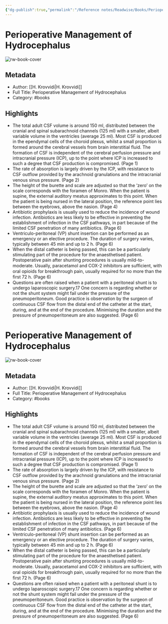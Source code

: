 ```yaml
---
{"dg-publish":true,"permalink":"/Reference notes/Readwise/Books/Perioperative Management of Hydrocephalus/"}
---
```


# Perioperative Management of Hydrocephalus

![rw-book-cover](https://readwise-assets.s3.amazonaws.com/static/images/default-book-icon-2.dae1dc4d332b.png)

## Metadata
- Author: [[H. Krovvidi\|H. Krovvidi]]
- Full Title: Perioperative Management of Hydrocephalus
- Category: #books

## Highlights
- The total adult CSF volume is around 150 ml, distributed between the cranial and spinal subarachnoid channels (125 ml) with a smaller, albeit variable volume in the ventricles (average 25 ml). Most CSF is produced in the ependymal cells of the choroid plexus, whilst a small proportion is formed around the cerebral vessels from brain interstitial ﬂuid. The formation of CSF is independent of the cerebral perfusion pressure and intracranial pressure (ICP), up to the point where ICP is increased to such a degree that CSF production is compromised. (Page 1)
- The rate of absorption is largely driven by the ICP, with resistance to CSF outﬂow provided by the arachnoid granulations and the intracranial venous sinus pressure. (Page 2)
- The height of the burette and scale are adjusted so that the ‘zero’ on the scale corresponds with the foramen of Monro. When the patient is supine, the external auditory meatus approximates to this point. When the patient is being nursed in the lateral position, the reference point lies between the eyebrows, above the nasion. (Page 4)
- Antibiotic prophylaxis is usually used to reduce the incidence of wound infection. Antibiotics are less likely to be effective in preventing the establishment of infection in the CSF pathways, in part because of the limited CSF penetration of many antibiotics. (Page 6)
- Ventriculo-peritoneal (VP) shunt insertion can be performed as an emergency or an elective procedure. The duration of surgery varies, typically between 45 min and up to 2 h. (Page 6)
- When the distal catheter is being passed, this can be a particularly stimulating part of the procedure for the anaesthetised patient. Postoperative pain after shunting procedures is usually mild-to-moderate. Usually, paracetamol and COX-2 inhibitors are sufﬁcient, with oral opioids for breakthrough pain, usually required for no more than the ﬁrst 72 h. (Page 6)
- Questions are often raised when a patient with a peritoneal shunt is to undergo laparoscopic surgery.17 One concern is regarding whether or not the shunt system might fail under the pressure of the pneumoperitoneum. Good practice is observation by the surgeon of continuous CSF ﬂow from the distal end of the catheter at the start, during, and at the end of the procedure. Minimising the duration and the pressure of pneumoperitoneum are also suggested. (Page 6)
# Perioperative Management of Hydrocephalus

![rw-book-cover](https://readwise-assets.s3.amazonaws.com/static/images/default-book-icon-2.dae1dc4d332b.png)

## Metadata
- Author: [[H. Krovvidi\|H. Krovvidi]]
- Full Title: Perioperative Management of Hydrocephalus
- Category: #books

## Highlights
- The total adult CSF volume is around 150 ml, distributed between the cranial and spinal subarachnoid channels (125 ml) with a smaller, albeit variable volume in the ventricles (average 25 ml). Most CSF is produced in the ependymal cells of the choroid plexus, whilst a small proportion is formed around the cerebral vessels from brain interstitial ﬂuid. The formation of CSF is independent of the cerebral perfusion pressure and intracranial pressure (ICP), up to the point where ICP is increased to such a degree that CSF production is compromised. (Page 1)
- The rate of absorption is largely driven by the ICP, with resistance to CSF outﬂow provided by the arachnoid granulations and the intracranial venous sinus pressure. (Page 2)
- The height of the burette and scale are adjusted so that the ‘zero’ on the scale corresponds with the foramen of Monro. When the patient is supine, the external auditory meatus approximates to this point. When the patient is being nursed in the lateral position, the reference point lies between the eyebrows, above the nasion. (Page 4)
- Antibiotic prophylaxis is usually used to reduce the incidence of wound infection. Antibiotics are less likely to be effective in preventing the establishment of infection in the CSF pathways, in part because of the limited CSF penetration of many antibiotics. (Page 6)
- Ventriculo-peritoneal (VP) shunt insertion can be performed as an emergency or an elective procedure. The duration of surgery varies, typically between 45 min and up to 2 h. (Page 6)
- When the distal catheter is being passed, this can be a particularly stimulating part of the procedure for the anaesthetised patient. Postoperative pain after shunting procedures is usually mild-to-moderate. Usually, paracetamol and COX-2 inhibitors are sufﬁcient, with oral opioids for breakthrough pain, usually required for no more than the ﬁrst 72 h. (Page 6)
- Questions are often raised when a patient with a peritoneal shunt is to undergo laparoscopic surgery.17 One concern is regarding whether or not the shunt system might fail under the pressure of the pneumoperitoneum. Good practice is observation by the surgeon of continuous CSF ﬂow from the distal end of the catheter at the start, during, and at the end of the procedure. Minimising the duration and the pressure of pneumoperitoneum are also suggested. (Page 6)
